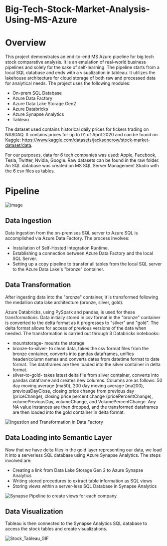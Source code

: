 # Big-Tech-Stock-Market-Analysis-Using-MS-Azure

# Overview
This project demonstrates an end-to-end MS Azure pipeline for big tech stock comparative analysis. It is an emulation of real-world business pipelines and solely for the sake of self-learning. The pipeline starts from a local SQL database and ends with a visualization in tableau. It utilizes the lakehouse architecture for cloud storage of both raw and processed data for analytical needs. The project uses the following modules:
- On-prem SQL Database
- Azure Data Factory
- Azure Data Lake Storage Gen2
- Azure Databricks 
- Azure Synapse Analytics
- Tableau

The dataset used contains historical daily prices for tickers trading on NASDAQ. It contains prices for up to 01 of April 2020 and can be found on Kaggle: https://www.kaggle.com/datasets/jacksoncrow/stock-market-dataset/data.

For our purposes, data for 6 tech companies was used: Apple, Facebook, Tesla, Twitter, Nvidia, Google. Raw datasets can be found in the raw folder.
An SQL database was created on MS SQL Server Management Studio with the 6 csv files as tables.

# Pipeline
![image](https://github.com/seandixit/Big-Tech-Stock-Market-Analysis/assets/153400712/9e9db63a-e69f-4cb6-987a-735abbe43180)

## Data Ingestion
Data ingestion from the on-premises SQL server to Azure SQL is accomplished via Azure Data Factory. The process involves:

- Installation of Self-Hosted Integration Runtime.
- Establishing a connection between Azure Data Factory and the local SQL Server.
- Setting up a copy pipeline to transfer all tables from the local SQL server to the Azure Data Lake's "bronze" container.

## Data Transformation
After ingesting data into the "bronze" container, it is transformed following the medallion data lake architecture (bronze, silver, gold). 

Azure Databricks, using PySpark and pandas, is used for these transformations. Data initially stored in csv format in the "bronze" container is converted to the delta format as it progresses to "silver" and "gold". The delta format allows for access of previous versions of the data when needed. The transformation is carried out through 3 Databricks notebooks:
- mountstorage- mounts the storage
- bronze-to-silver- to clean data, takes the csv format files from the bronze container, converts into pandas dataframes, unifies header/column names and converts dates from datetime format to date format. The dataframes are then loaded into the silver container in delta format.
- silver-to-gold- takes latest delta file from silver container, converts into pandas dataframe and creates new columns. Columns are as follows: 50 day moving average (ma50), 200 day moving average (ma200), previousDayClose, closing price change from previous day (priceChange), closing price percent change (pricePercentChange), volumePreviousDay, volumeChange, and VolumePercentChange. Any NA value instances are then dropped, and the transformed dataframes are then loaded into the gold container in delta format.

![Ingestion and Transformation in Data Factory](https://github.com/seandixit/Big-Tech-Stock-Market-Analysis/assets/153400712/203e3cad-0438-4b65-9a28-8ccc2fcb37fb)

## Data Loading into Semantic Layer
Now that we have delta files in the gold layer representing our data, we load it into a serverless SQL database using Azure Synapse Analytics. The steps involved are:
- Creating a link from Data Lake Storage Gen 2 to Azure Synapse Analytics
- Writing stored procedures to extract table information as SQL views
- Storing views within a server-less SQL Database in Synapse Analytics

![Synapse Pipeline to create views for each company](https://github.com/seandixit/Big-Tech-Stock-Market-Analysis/assets/153400712/feac0dc6-5c6c-482f-b0ce-185b73985683)

## Data Visualization
Tableau is then connected to the Synapse Analytics SQL database to access the stock tables and create visualizations. 

![Stock_Tableau_GIF](https://github.com/seandixit/Big-Tech-Stock-Market-Analysis/assets/153400712/b9f60e8e-336f-4110-ab91-729fc901e8a7)

